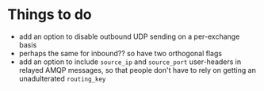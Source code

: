 # Things to do

 - add an option to disable outbound UDP sending on a per-exchange basis
 - perhaps the same for inbound?? so have two orthogonal flags
 - add an option to include `source_ip` and `source_port` user-headers
   in relayed AMQP messages, so that people don't have to rely on
   getting an unadulterated `routing_key`
